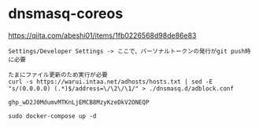 # dnsmasq-coreos

https://qiita.com/abeshi01/items/1fb0226568d98de86e83

```
Settings/Developer Settings -> ここで、パーソナルトークンの発行がgit push時に必要
```

```
たまにファイル更新のため実行が必要
curl -s https://warui.intaa.net/adhosts/hosts.txt | sed -E "s/(0.0.0.0) (.*)$/address=\/\2\/\1/" > ./dnsmasq.d/adblock.conf
```

```
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
```

```
sudo docker-compose up -d
```

